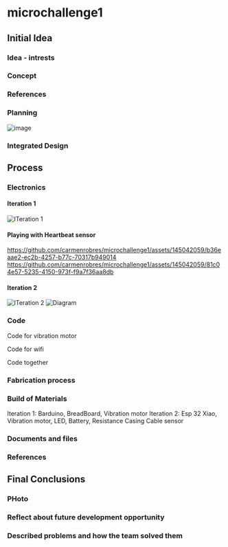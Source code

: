 # microchallenge1

## Initial Idea
### Idea - intrests
### Concept
### References
### Planning
![image](https://github.com/carmenrobres/microchallenge1/assets/145042059/e4d4272d-3707-42e0-b500-31bdad4e0203)

### Integrated Design 

## Process
### Electronics

#### Iteration 1
![ITeration 1](https://github.com/carmenrobres/microchallenge1/assets/145042059/52a172f3-bdde-4a2e-be31-88d34c86e9b0)

#### Playing with Heartbeat sensor


https://github.com/carmenrobres/microchallenge1/assets/145042059/b36eaae2-ec2b-4257-b77c-70317b949014
https://github.com/carmenrobres/microchallenge1/assets/145042059/81c04e57-5235-4150-973f-f9a7f36aa8db

#### Iteration 2
![ITeration 2](https://github.com/carmenrobres/microchallenge1/assets/145042059/c4e8d823-ab0d-4ca1-86e1-60300913ad60)
![Diagram](https://github.com/carmenrobres/microchallenge1/assets/145042059/6f3defc2-8137-4491-a591-ea3631245b1b)

### Code

Code for vibration motor

Code for wifi

Code together

### Fabrication process
### Build of Materials

Iteration 1: Barduino, BreadBoard, Vibration motor
Iteration 2: Esp 32 Xiao, Vibration motor, LED, Battery, Resistance
Casing
Cable sensor


### Documents and files
### References

## Final Conclusions
### PHoto
### Reflect about future development opportunity
### Described problems and how the team solved them
